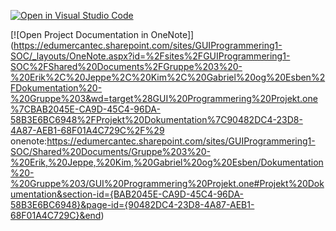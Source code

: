 [![Open in Visual Studio Code](https://classroom.github.com/assets/open-in-vscode-718a45dd9cf7e7f842a935f5ebbe5719a5e09af4491e668f4dbf3b35d5cca122.svg)](https://classroom.github.com/online_ide?assignment_repo_id=11385655&assignment_repo_type=AssignmentRepo)

[![Open Project Documentation in OneNote]](https://edumercantec.sharepoint.com/sites/GUIProgrammering1-SOC/_layouts/OneNote.aspx?id=%2Fsites%2FGUIProgrammering1-SOC%2FShared%20Documents%2FGruppe%203%20-%20Erik%2C%20Jeppe%2C%20Kim%2C%20Gabriel%20og%20Esben%2FDokumentation%20-%20Gruppe%203&wd=target%28GUI%20Programmering%20Projekt.one%7CBAB2045E-CA9D-45C4-96DA-58B3E6BC6948%2FProjekt%20Dokumentation%7C90482DC4-23D8-4A87-AEB1-68F01A4C729C%2F%29
onenote:https://edumercantec.sharepoint.com/sites/GUIProgrammering1-SOC/Shared%20Documents/Gruppe%203%20-%20Erik,%20Jeppe,%20Kim,%20Gabriel%20og%20Esben/Dokumentation%20-%20Gruppe%203/GUI%20Programmering%20Projekt.one#Projekt%20Dokumentation&section-id={BAB2045E-CA9D-45C4-96DA-58B3E6BC6948}&page-id={90482DC4-23D8-4A87-AEB1-68F01A4C729C}&end)
